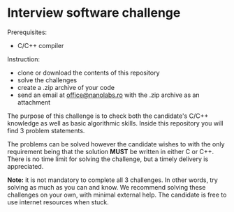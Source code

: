 # Interview software challenge

Prerequisites:
* C/C++ compiler

Instruction:
* clone or download the contents of this repository
* solve the challenges
* create a .zip archive of your code
* send an email at office@nanolabs.ro with the .zip archive as an attachment

The purpose of this challenge is to check both the candidate's C/C++ knowledge as well as basic algorithmic skills. Inside this repository you will find 3 problem statements.

The problems can be solved however the candidate wishes to with the only requirement being that the solution <b>MUST</b> be written in either C or C++. There is no time limit for solving the challenge, but a timely delivery is appreciated. 

<b>Note:</b> it is not mandatory to complete all 3 challenges. In other words, try solving as much as you can and know. We recommend solving these challenges on your own, with minimal external help. The candidate is free to use internet resources when stuck.
